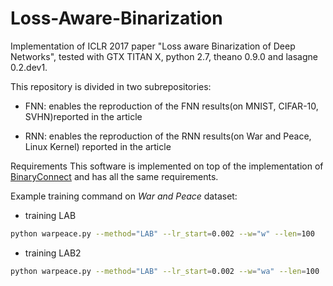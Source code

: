 # Loss-Aware-Binarization
Implementation of ICLR 2017 paper "Loss aware Binarization of Deep Networks", tested with GTX TITAN X, python 2.7, theano 0.9.0 and  lasagne 0.2.dev1.

This repository is divided in two subrepositories:

- FNN: enables the reproduction of the FNN results(on MNIST, CIFAR-10, SVHN)reported in the article

- RNN: enables the reproduction of the RNN results(on War and Peace, Linux Kernel) reported in the article

Requirements
This software is implemented on top of the implementation of [BinaryConnect](https://github.com/MatthieuCourbariaux/BinaryConnect) and has all the same requirements. 


Example training command on *War and Peace* dataset:
- training LAB
```sh
python warpeace.py --method="LAB" --lr_start=0.002 --w="w" --len=100
```
- training LAB2
```sh
python warpeace.py --method="LAB" --lr_start=0.002 --w="wa" --len=100
```
